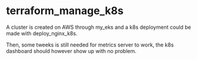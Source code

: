 # terraform_manage_k8s

A cluster is created on AWS through my_eks and a k8s deployment could be made with deploy_nginx_k8s.

Then, some tweeks is still needed for metrics server to work, the k8s dashboard should however show up with no problem.
